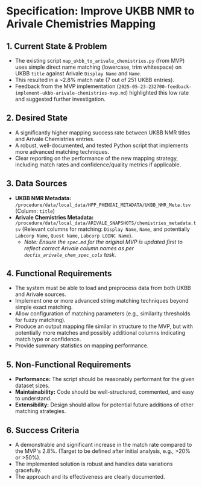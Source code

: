 # Specification: Improve UKBB NMR to Arivale Chemistries Mapping

## 1. Current State & Problem

*   The existing script `map_ukbb_to_arivale_chemistries.py` (from MVP) uses simple direct name matching (lowercase, trim whitespace) on UKBB `title` against Arivale `Display Name` and `Name`.
*   This resulted in a ~2.8% match rate (7 out of 251 UKBB entries).
*   Feedback from the MVP implementation (`2025-05-23-232700-feedback-implement-ukbb-arivale-chemistries-mvp.md`) highlighted this low rate and suggested further investigation.

## 2. Desired State

*   A significantly higher mapping success rate between UKBB NMR titles and Arivale Chemistries entries.
*   A robust, well-documented, and tested Python script that implements more advanced matching techniques.
*   Clear reporting on the performance of the new mapping strategy, including match rates and confidence/quality metrics if applicable.

## 3. Data Sources

*   **UKBB NMR Metadata:** `/procedure/data/local_data/HPP_PHENOAI_METADATA/UKBB_NMR_Meta.tsv` (Column: `title`)
*   **Arivale Chemistries Metadata:** `/procedure/data/local_data/ARIVALE_SNAPSHOTS/chemistries_metadata.tsv` (Relevant columns for matching: `Display Name`, `Name`, and potentially `Labcorp Name`, `Quest Name`, `Labcorp LOINC Name`).
    *   *Note: Ensure the `spec.md` for the original MVP is updated first to reflect correct Arivale column names as per `docfix_arivale_chem_spec_cols` task.*

## 4. Functional Requirements

*   The system must be able to load and preprocess data from both UKBB and Arivale sources.
*   Implement one or more advanced string matching techniques beyond simple exact matching.
*   Allow configuration of matching parameters (e.g., similarity thresholds for fuzzy matching).
*   Produce an output mapping file similar in structure to the MVP, but with potentially more matches and possibly additional columns indicating match type or confidence.
*   Provide summary statistics on mapping performance.

## 5. Non-Functional Requirements

*   **Performance:** The script should be reasonably performant for the given dataset sizes.
*   **Maintainability:** Code should be well-structured, commented, and easy to understand.
*   **Extensibility:** Design should allow for potential future additions of other matching strategies.

## 6. Success Criteria

*   A demonstrable and significant increase in the match rate compared to the MVP's 2.8%. (Target to be defined after initial analysis, e.g., >20% or >50%).
*   The implemented solution is robust and handles data variations gracefully.
*   The approach and its effectiveness are clearly documented.
